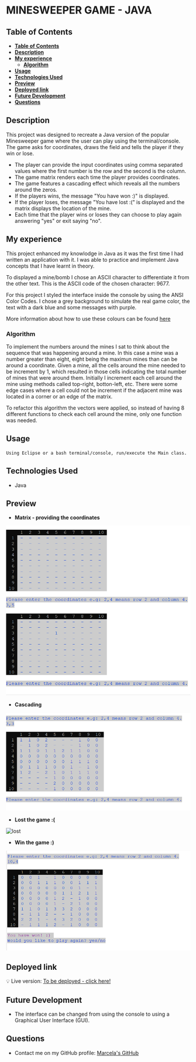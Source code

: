 # MINESWEEPER GAME - JAVA

## **Table of Contents** 

  - [**Table of Contents**](#table-of-contents)
  - [**Description**](#description)
  - [**My experience**](#my-experience)
      - [**Algorithm**](#algorithm)
  - [**Usage**](#usage)
  - [**Technologies Used**](#technologies-used)
  - [**Preview**](#preview)
  - [**Deployed link**](#deployed-link)
  - [**Future Development**](#future-development)
  - [**Questions**](#questions)


## **Description**

This project was designed to recreate a Java version of the popular Minesweeper game where the user can play using the terminal/console. The game asks for coordinates, draws the field and tells the player if they win or lose.

- The player can provide the input coordinates using comma separated values where the first number is the row and the second is the column. 
- The game matrix renders each time the player provides coordinates.
- The game features a cascading effect which reveals all the numbers around the zeros.
- If the players wins, the message "You have won :)" is displayed.
- If the player loses, the message "You have lost :(" is displayed and the matrix displays the location of the mine.
- Each time that the player wins or loses they can choose to play again answering "yes" or exit saying "no".


## **My experience**

This project enhanced my knowlodge in Java as it was the first time I had written an application with it. I was able to practice and implement Java concepts that I have learnt in theory.

To displayed a mine/bomb I chose an ASCII character to differentiate it from the other text. This is the ASCII code of the chosen character: 9677. 

For this project I styled the interface inside the console by using the ANSI Color Codes. I chose a grey background to simulate the real game color, the text with a dark blue and some messages with purple. 

More information about how to use these colours can be found 
[here](https://www.geeksforgeeks.org/how-to-print-colored-text-in-java-console/)

### **Algorithm**

To implement the numbers around the mines I sat to think about the sequence that was happening around a mine. 
In this case a mine was a number greater than eight, eight being the maximun mines than can be around a coordinate. 
Given a mine, all the cells around the mine needed to be increment by 1, which resulted in those cells indicating the total number of mines that were around them. 
Initially I increment each cell around the mine using methods called top-right, botton-left, etc. There were some edge cases where a cell could not be increment if the adjacent mine was located in a corner or an edge of the matrix. 

To refactor this algorithm the vectors were applied, so instead of having 8 different functions to check each cell around the mine, only one function was needed. 

## **Usage**

```
Using Eclipse or a bash terminal/console, run/execute the Main class. 
```

## **Technologies Used**

* Java

## **Preview**

* **Matrix - providing the coordinates**

![matrix-coordinates](./assets/img/matrtix-coordinates.png)


* **Cascading**

![cascading](./assets/img/matrix-cascading.png)


* **Lost the game :(**

![lost](./assets/img/winner.png)


* **Win the game :)**

![won](./assets/img/won.png)

## **Deployed link**

💡 Live version: [To be deployed - click here!]()

## **Future Development**

* The interface can be changed from using the console to using a Graphical User Interface (GUI).

## **Questions**

* Contact me on my GitHub profile: [Marcela's GitHub](https://github.com/marcelamejiao)